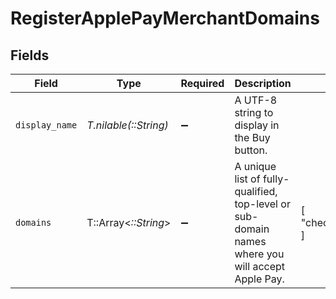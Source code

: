 # RegisterApplePayMerchantDomains


## Fields

| Field                                                                                            | Type                                                                                             | Required                                                                                         | Description                                                                                      | Example                                                                                          |
| ------------------------------------------------------------------------------------------------ | ------------------------------------------------------------------------------------------------ | ------------------------------------------------------------------------------------------------ | ------------------------------------------------------------------------------------------------ | ------------------------------------------------------------------------------------------------ |
| `display_name`                                                                                   | *T.nilable(::String)*                                                                            | :heavy_minus_sign:                                                                               | A UTF-8 string to display in the Buy button.                                                     |                                                                                                  |
| `domains`                                                                                        | T::Array<*::String*>                                                                             | :heavy_minus_sign:                                                                               | A unique list of fully-qualified, top-level or sub-domain names where you will accept Apple Pay. | [<br/>"checkout.classbooker.dev"<br/>]                                                           |